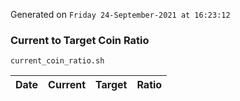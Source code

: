 Generated on `Friday 24-September-2021 at 16:23:12`

### Current to Target Coin Ratio
`current_coin_ratio.sh`

Date|Current|Target|Ratio
---|---|---|---
